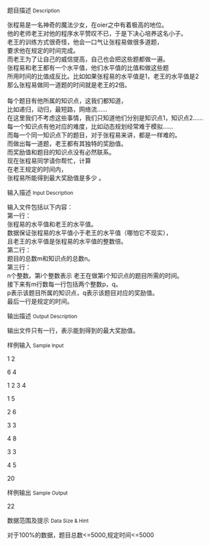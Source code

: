 <div class="panel panel-default">
<div class="area-title">
<span>
题目描述
<small>Description</small>
</span></div>
<div class="panel-body">

<p>张程易是一名神奇的魔法少女，在oier之中有着极高的地位。<br>他的老师老王对他的程序水平赞叹不已，于是下决心培养这名小子。<br>老王的训练方式很奇怪，他会一口气让张程易做很多道题，<br>要求他在规定的时间完成。<br>而老王为了让自己的威信提高，自己也会把这些题都做一遍。<br>张程易和老王都有一个水平值，他们水平值的比值和做这些题<br>所用时间的比值成反比。比如如果张程易的水平值是1，老王的水平值是2<br>那么张程易做同一道题的时间就是老王的2倍。 <br> <br>每个题目有他所属的知识点，这我们都知道，<br>比如递归，动归，最短路，网络流……<br>在这里我们不考虑这些事情，我们只知道他们分别是知识点1，知识点2……<br>每一个知识点有他对应的难度，比如动态规划经常难于模拟……<br>而每一个同一知识点下的题目，对于张程易来讲，都是一样难的。<br>而做出每一道题，老王都有其独特的奖励值。<br>而奖励值和题目的知识点没有必然联系。 <br>现在张程易同学请你帮忙，计算<br>在老王规定的时间内，<br>张程易所能得到最大奖励值是多少 。</p>

</div>
</div>

<div class="panel panel-default">
<div class="area-title">
<span>
输入描述
<small>Input Description</small>
</span></div>
<div class="panel-body">
<p>输入文件包括以下内容：<br>第一行：<br>张程易的水平值和老王的水平值。<br>数据保证张程易的水平值小于老王的水平值（哪怕它不现实），<br>且老王的水平值是张程易的水平值的整数倍。<br>第二行：<br>题目的总数m和知识点的总数n。<br>第三行：<br>n个整数。第i个整数表示 老王在做第i个知识点的题目所需的时间。<br>接下来有m行数每一行包括两个整数p，q。<br>p表示该题目所属的知识点，q表示该题目对应的奖励值。<br>最后一行是规定的时间。</p>

</div>
</div>
<div  class="panel panel-default">
<div class="area-title">
<span>
输出描述
<small>Output Description</small>
</span></div>
<div class="panel-body">

<p>输出文件只有一行，表示能到得到的最大奖励值。</p>

</div>
</div>


<div class="panel panel-default">
<div class="area-title">
<span>
样例输入
<small>Sample Input</small>
</span></div>
<div class="panel-body">
<p>1 2</p>
<p>6 4</p>
<p>1 2 3 4</p>
<p>1 5</p>
<p>2 6</p>
<p>3 3</p>
<p>4 8</p>
<p>3 3</p>
<p>4 5</p>
<p>20</p>

</div>
</div>

<div class="panel panel-default">
<div class="area-title">
<span>
样例输出
<small>Sample Output</small>
</span></div>
<div class="panel-body">
<p>22</p>

</div>
</div>

<div class="panel panel-default">
<div class="area-title">
<span>
数据范围及提示
<small>Data Size & Hint</small>
</span></div>
<div class="panel-body">
<p>对于100%的数据，题目总数&lt;=5000,规定时间&lt;=5000</p>
</div>
</div>